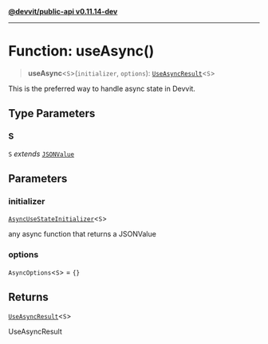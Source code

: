 [**@devvit/public-api v0.11.14-dev**](../README.md)

---

# Function: useAsync()

> **useAsync**\<`S`\>(`initializer`, `options`): [`UseAsyncResult`](../type-aliases/UseAsyncResult.md)\<`S`\>

This is the preferred way to handle async state in Devvit.

## Type Parameters

### S

`S` _extends_ [`JSONValue`](../type-aliases/JSONValue.md)

## Parameters

### initializer

[`AsyncUseStateInitializer`](../type-aliases/AsyncUseStateInitializer.md)\<`S`\>

any async function that returns a JSONValue

### options

`AsyncOptions`\<`S`\> = `{}`

## Returns

[`UseAsyncResult`](../type-aliases/UseAsyncResult.md)\<`S`\>

UseAsyncResult<S>
